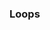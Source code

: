 ### Loops

<!-- @include: foreach-controller.md -->
<!-- @include: while-controller.md -->
<!-- @include: forloop-controller.md -->
<!-- @include: runtime-controller.md -->
<!-- @include: once-only-controller.md -->
